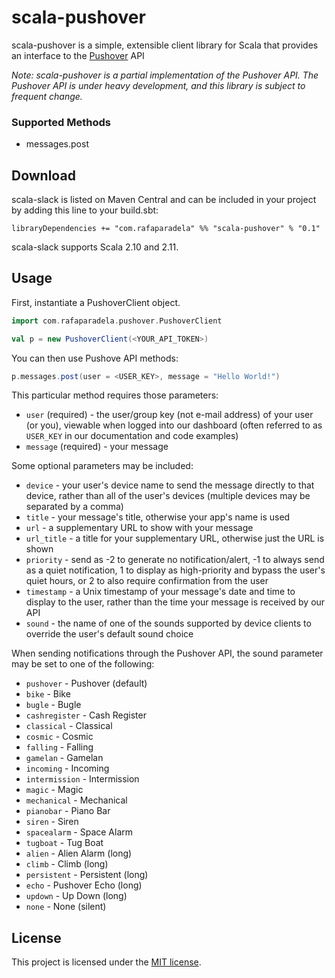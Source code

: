 # scala-pushover

scala-pushover is a simple, extensible client library for Scala that provides an interface to the [Pushover](https://pushover.net) API

_Note: scala-pushover is a partial implementation of the Pushover API. The Pushover API is under heavy development, and this library
is subject to frequent change._

### Supported Methods

 - messages.post

## Download

scala-slack is listed on Maven Central and can be included in your project by adding this line to your build.sbt:
```
libraryDependencies += "com.rafaparadela" %% "scala-pushover" % "0.1"
```
scala-slack supports Scala 2.10 and 2.11.

## Usage

First, instantiate a PushoverClient object.

```scala
import com.rafaparadela.pushover.PushoverClient

val p = new PushoverClient(<YOUR_API_TOKEN>)
```

You can then use Pushove API methods:

```scala
p.messages.post(user = <USER_KEY>, message = "Hello World!")
```

This particular method requires those parameters:

- `user` (required) - the user/group key (not e-mail address) of your user (or you), viewable when logged into our dashboard (often referred to as `USER_KEY` in our documentation and code examples)
- `message` (required) - your message

Some optional parameters may be included:

- `device` - your user's device name to send the message directly to that device, rather than all of the user's devices (multiple devices may be separated by a comma)
- `title` - your message's title, otherwise your app's name is used
- `url` - a supplementary URL to show with your message
- `url_title` - a title for your supplementary URL, otherwise just the URL is shown
- `priority` - send as -2 to generate no notification/alert, -1 to always send as a quiet notification, 1 to display as high-priority and bypass the user's quiet hours, or 2 to also require confirmation from the user
- `timestamp` - a Unix timestamp of your message's date and time to display to the user, rather than the time your message is received by our API
- `sound` - the name of one of the sounds supported by device clients to override the user's default sound choice

When sending notifications through the Pushover API, the sound parameter may be set to one of the following:

- `pushover` - Pushover (default)
- `bike` - Bike
- `bugle` - Bugle
- `cashregister` - Cash Register
- `classical` - Classical
- `cosmic` - Cosmic
- `falling` - Falling
- `gamelan` - Gamelan
- `incoming` - Incoming
- `intermission` - Intermission
- `magic` - Magic
- `mechanical` - Mechanical
- `pianobar` - Piano Bar
- `siren` - Siren
- `spacealarm` - Space Alarm
- `tugboat` - Tug Boat
- `alien` - Alien Alarm (long)
- `climb` - Climb (long)
- `persistent` - Persistent (long)
- `echo` - Pushover Echo (long)
- `updown` - Up Down (long)
- `none` - None (silent)




## License

This project is licensed under the [MIT license](http://opensource.org/licenses/MIT).